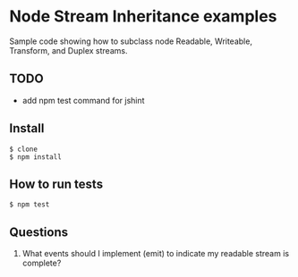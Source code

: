 # Node Stream Inheritance examples

Sample code showing how to subclass node Readable, Writeable, Transform, and Duplex streams.

## TODO

* add npm test command for jshint

## Install

    $ clone
    $ npm install

## How to run tests

    $ npm test

## Questions

1. What events should I implement (emit) to indicate my readable stream is complete?
